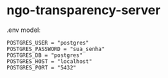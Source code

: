 # ngo-transparency-server

.env model:
```
POSTGRES_USER = "postgres"
POSTGRES_PASSWORD = "sua_senha"
POSTGRES_DB = "postgres"
POSTGRES_HOST = "localhost"
POSTGRES_PORT = "5432"
```